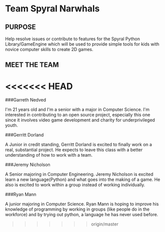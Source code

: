 Team Spyral Narwhals
====================

PURPOSE
--------
Help resolve issues or contribute to features for the Spyral Python Library/GameEngine
which will be used to provide simple tools for kids with novice computer skills to create 2D games.

MEET THE TEAM
--------------

<<<<<<< HEAD
=======
###Garreth Nedved

I'm 21 years old and I'm a senior with a major in Computer Science. I'm interested in contributing to an open source project, especially this one since it involves video game development and charity for underprivileged youth.

###Gerritt Dorland

A Junior in credit standing, Gerritt Dorland is excited to finally work on a real, substantial project. He expects to leave this class with a better understanding of how to work with a team.

###Jeremy Nicholson 

A Senior majoring in Computer Engineering. Jeremy Nicholson is excited learn a new language(Python) and what goes into the making of a game.  He also is excited to work within a group instead of working individually.

###Ryan Mann

A junior majoring in Computer Science.  Ryan Mann is hoping to improve his knowledge of programming by working in groups (like people do in the workforce) and by trying out python, a language he has never used before.
>>>>>>> origin/master

